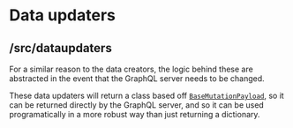 # Data updaters

## /src/dataupdaters
  
For a similar reason to the data creators, the logic behind these are abstracted in the event that the GraphQL server needs to be changed.

These data updaters will return a class based off [`BaseMutationPayload`](../../../backend/src/common.py), so it can be returned directly by the GraphQL server, and so it can be used programatically in a more robust way than just returning a dictionary.

